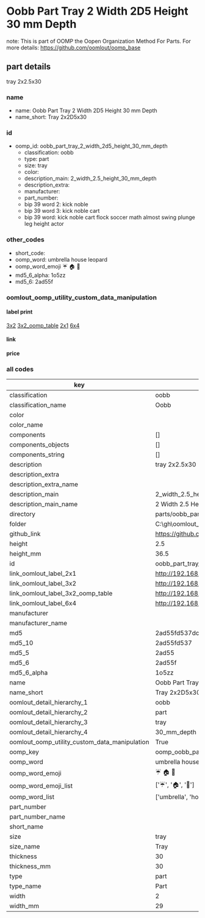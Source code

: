 # Oobb Part Tray 2 Width 2D5 Height 30 mm Depth  

note: This is part of OOMP the Oopen Organization Method For Parts. For more details: https://github.com/oomlout/oomp_base

##  part details
  



tray 2x2.5x30



### name
* name: Oobb Part Tray 2 Width 2D5 Height 30 mm Depth
* name_short: Tray 2x2D5x30 
### id
* oomp_id: oobb_part_tray_2_width_2d5_height_30_mm_depth
  * classification: oobb
  * type: part
  * size: tray
  * color: 
  * description_main: 2_width_2.5_height_30_mm_depth
  * description_extra: 
  * manufacturer: 
  * part_number: 
  * bip 39 word 2: kick noble
  * bip 39 word 3: kick noble cart
  * bip 39 word: kick noble cart flock soccer math almost swing plunge leg height actor

### other_codes
* short_code: 
* oomp_word: umbrella house leopard
* oomp_word_emoji :umbrella: :house: :leopard:
* md5_6_alpha: 1o5zz
* md5_6: 2ad55f






### oomlout_oomp_utility_custom_data_manipulation
#### label print
[3x2](http://192.168.1.245:1112/?label=oomp%201o5zz)
[3x2_oomp_table](http://192.168.1.108:1112/?label=oomp%201o5zz)
[2x1](http://192.168.1.242:1112/?label=oomp%201o5zz)
[6x4](http://192.168.1.55:1112/?label=oomp%201o5zz)    

#### link

                              

#### price







### all codes 
| key | value |  
| --- | --- |  
| classification | oobb |  
| classification_name | Oobb |  
| color |  |  
| color_name |  |  
| components | [] |  
| components_objects | [] |  
| components_string | [] |  
| description | tray 2x2.5x30 |  
| description_extra |  |  
| description_extra_name |  |  
| description_main | 2_width_2.5_height_30_mm_depth |  
| description_main_name | 2 Width 2.5 Height 30 mm Depth |  
| directory | parts/oobb_part_tray_2_width_2d5_height_30_mm_depth |  
| folder | C:\gh\oomlout_oobb_version_4_generated_parts\parts\oobb_part_tray_2_width_2d5_height_30_mm_depth |  
| github_link | https://github.com/oomlout/oomlout_oomp_part_src/tree/main/parts/oobb_part_tray_2_width_2d5_height_30_mm_depth |  
| height | 2.5 |  
| height_mm | 36.5 |  
| id | oobb_part_tray_2_width_2d5_height_30_mm_depth |  
| link_oomlout_label_2x1 | http://192.168.1.242:1112/?label=oomp%201o5zz |  
| link_oomlout_label_3x2 | http://192.168.1.245:1112/?label=oomp%201o5zz |  
| link_oomlout_label_3x2_oomp_table | http://192.168.1.108:1112/?label=oomp%201o5zz |  
| link_oomlout_label_6x4 | http://192.168.1.55:1112/?label=oomp%201o5zz |  
| manufacturer |  |  
| manufacturer_name |  |  
| md5 | 2ad55fd537dc00da2466e59446256bd1 |  
| md5_10 | 2ad55fd537 |  
| md5_5 | 2ad55 |  
| md5_6 | 2ad55f |  
| md5_6_alpha | 1o5zz |  
| name | Oobb Part Tray 2 Width 2D5 Height 30 mm Depth |  
| name_short | Tray 2x2D5x30  |  
| oomlout_detail_hierarchy_1 | oobb |  
| oomlout_detail_hierarchy_2 | part |  
| oomlout_detail_hierarchy_3 | tray |  
| oomlout_detail_hierarchy_4 | 30_mm_depth |  
| oomlout_oomp_utility_custom_data_manipulation | True |  
| oomp_key | oomp_oobb_part_tray_2_width_2d5_height_30_mm_depth |  
| oomp_word | umbrella house leopard |  
| oomp_word_emoji | :umbrella: :house: :leopard: |  
| oomp_word_emoji_list | [':umbrella:', ':house:', ':leopard:'] |  
| oomp_word_list | ['umbrella', 'house', 'leopard'] |  
| part_number |  |  
| part_number_name |  |  
| short_name |  |  
| size | tray |  
| size_name | Tray |  
| thickness | 30 |  
| thickness_mm | 30 |  
| type | part |  
| type_name | Part |  
| width | 2 |  
| width_mm | 29 |  
